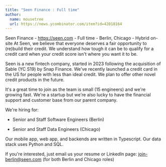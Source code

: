 ```yaml
---
title: "Seen Finance : Full time"
author:
  name: mousetree
  url: https://news.ycombinator.com/item?id=42018164
---
```

Seen Finance - <a href="https:&#x2F;&#x2F;seen.com" rel="nofollow">https:&#x2F;&#x2F;seen.com</a> - Full time - Berlin, Chicago - Hybrid on-site
At Seen, we believe that everyone deserves a fair opportunity to (re)build their credit. We understand how tough it can be to qualify for a credit card when your credit score isn&#x27;t where you want it to be.

Seen is a new fintech company, started in 2023 following the acquisition of Sable (YC S19) by Snap Finance. We&#x27;ve recently launched a credit card in the US for people with less than ideal credit. We plan to offer other novel credit products in the future.

It&#x27;s a great time to join as the team is small (15 engineers) and we&#x27;re growing fast. We&#x27;re a startup but we&#x27;re also lucky to have the financial support and customer base from our parent company.

We&#x27;re hiring for:

* Senior and Staff Software Engineers (Berlin)

* Senior and Staff Data Engineers (Chicago)

Our mobile app, web app, and backends are written in Typescript. Our data stack uses Python and SQL.

If you&#x27;re interested, just email us your resume or LinkedIn page: join-berlin@seen.com (for both Berlin and Chicago roles)
<JobApplication />
